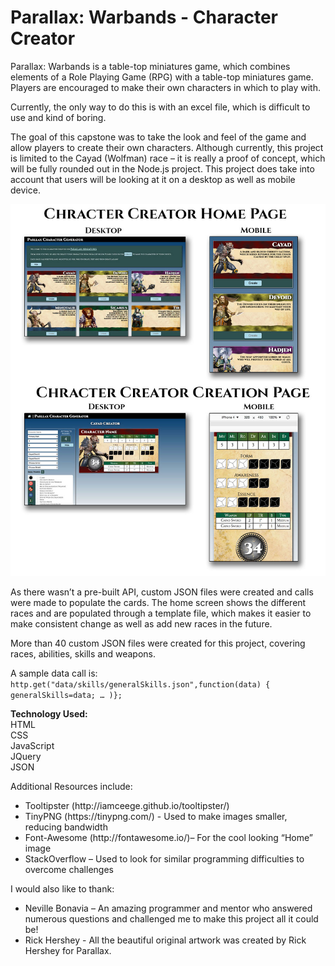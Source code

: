 # Parallax: Warbands - Character Creator


Parallax: Warbands is a table-top miniatures game, which combines elements of a Role Playing Game (RPG) with a table-top miniatures game.  Players are encouraged to make their own characters in which to play with.   

Currently, the only way to do this is with an excel file, which is difficult to use and kind of boring.  

The goal of this capstone was to take the look and feel of the game and allow players to create their own characters.  Although currently, this project is limited to the Cayad (Wolfman) race – it is really a proof of concept, which will be fully rounded out in the Node.js project.  This project does take into account that users will be looking at it on a desktop as well as mobile device.  

<img src="img/Screen_Images.jpg" alt="Screen Images for Parallax Character Card Creator">

As there wasn’t a pre-built API, custom JSON files were created and calls were made to populate the cards.  The home screen shows the different races and are populated through a template file, which makes it easier to make consistent change as well as add new races in the future.  

More than 40 custom JSON files were created for this project, covering races, abilities, skills and weapons.   

A sample data call is: <br />
`http.get("data/skills/generalSkills.json",function(data)
{
		generalSkills=data;
		…
	)};`


<strong>Technology Used:</strong><br />
HTML<br />
CSS <br />
JavaScript<br /> 
JQuery<br />
JSON<br />

Additional Resources include: 
<ul>
<li>Tooltipster (http://iamceege.github.io/tooltipster/) </li>
<li>TinyPNG (https://tinypng.com/) - Used to make images smaller, reducing bandwidth</li>
<li>Font-Awesome (http://fontawesome.io/)– For the cool looking “Home” image</li>
<li>StackOverflow – Used to look for similar programming difficulties to overcome challenges</li>
</ul>


I would also like to thank:<br>
<ul>
<li>Neville Bonavia – An amazing programmer and mentor who answered numerous questions and challenged me to make this project all it could be!</li>
<li>Rick Hershey - All the beautiful original artwork was created by Rick Hershey for Parallax.</li>
</ul>









